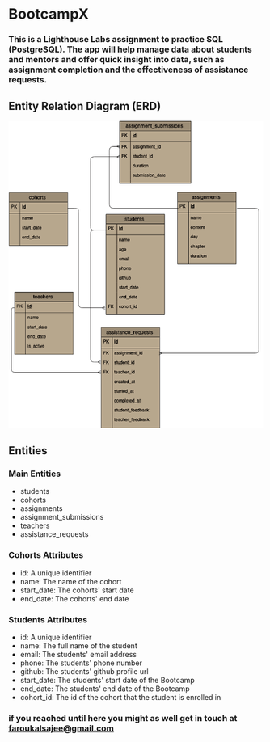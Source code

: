 # BootcampX
### This is a Lighthouse Labs assignment to practice SQL (PostgreSQL). The app will help manage data about students and mentors and offer quick insight into data, such as assignment completion and the effectiveness of assistance requests.
## Entity Relation Diagram (ERD)
![created diagram pic](https://github.com/faroukalsajee/BootcampX/blob/main/docs/digram_pic.png)
## Entities
### Main Entities
* students
* cohorts
* assignments
* assignment_submissions
* teachers
* assistance_requests
### Cohorts Attributes
* id: A unique identifier
* name: The name of the cohort
* start_date: The cohorts' start date
* end_date: The cohorts' end date
### Students Attributes
* id: A unique identifier
* name: The full name of the student
* email: The students' email address
* phone: The students' phone number
* github: The students' github profile url
* start_date: The students' start date of the Bootcamp
* end_date: The students' end date of the Bootcamp
* cohort_id: The id of the cohort that the student is enrolled in
### if you reached until here you might as well get in touch at faroukalsajee@gmail.com
